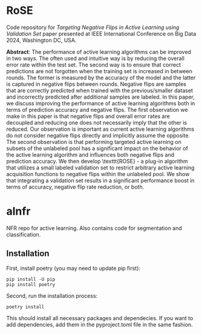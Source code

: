 # RoSE
Code repository for *Targeting Negative Flips in Active Learning using Validation Set* paper presented at IEEE International Conference on Big Data 2024, Washington DC, USA.

**Abstract**: The performance of active learning algorithms can be improved in two ways. The often used and intuitive way is by reducing the overall error rate within the test set. The second way is to ensure that correct predictions are not forgotten when the training set is increased in between rounds. The former is measured by the accuracy of the model and the latter is captured in negative flips between rounds. Negative flips are samples that are correctly predicted when trained with the previous/smaller dataset and incorrectly predicted after additional samples are labeled. In this paper, we discuss improving the performance of active learning algorithms both in terms of prediction accuracy and negative flips. The first observation we make in this paper is that negative flips and overall error rates are decoupled and reducing one does not necessarily imply that the other is reduced. Our observation is important as current active learning algorithms do not consider negative flips directly and implicitly assume the opposite. The second observation is that performing targeted active learning on subsets of the unlabeled pool has a significant impact on the behavior of the active learning algorithm and influences both negative flips and prediction accuracy. We then develop \texttt{ROSE} - a plug-in algorithm that utilizes a small labeled validation set to restrict arbitrary active learning acquisition functions to negative flips within the unlabeled pool. We show that integrating a validation set results in a significant performance boost in terms of accuracy, negative flip rate reduction, or both.

# alnfr
NFR repo for active learning. Also contains code for segmentation and classification.

## Installation
First, install poetry (you may need to update pip first):
```
pip install -U pip
pip install poetry
```

Second, run the installation process:

```poetry install```

This should install all necessary packages and dependecies. If you want to add dependencies, add them in the pyproject.toml file in the same fashion.
